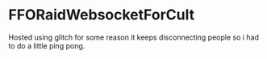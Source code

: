 # FFORaidWebsocketForCult

Hosted using glitch for some reason it keeps disconnecting people so i had to do a little ping pong.
